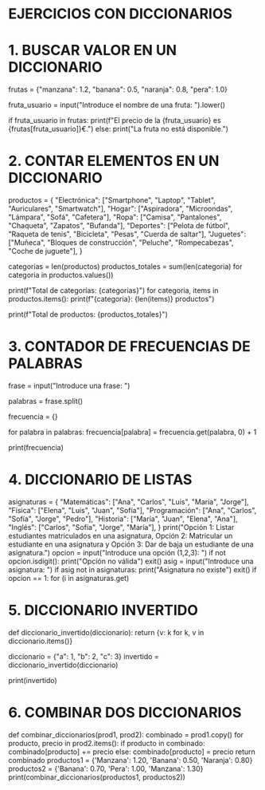 # EJERCICIOS CON DICCIONARIOS

# 1. BUSCAR VALOR EN UN DICCIONARIO
frutas = {"manzana": 1.2, "banana": 0.5, "naranja": 0.8, "pera": 1.0}

fruta_usuario = input("Introduce el nombre de una fruta: ").lower()

if fruta_usuario in frutas:
    print(f"El precio de la {fruta_usuario} es {frutas[fruta_usuario]}€.")
else:
    print("La fruta no está disponible.")

# 2. CONTAR ELEMENTOS EN UN DICCIONARIO
productos = {
    "Electrónica": ["Smartphone", "Laptop", "Tablet", "Auriculares", "Smartwatch"],
    "Hogar": ["Aspiradora", "Microondas", "Lámpara", "Sofá", "Cafetera"],
    "Ropa": ["Camisa", "Pantalones", "Chaqueta", "Zapatos", "Bufanda"],
    "Deportes": ["Pelota de fútbol", "Raqueta de tenis", "Bicicleta", "Pesas", "Cuerda de saltar"],
    "Juguetes": ["Muñeca", "Bloques de construcción", "Peluche", "Rompecabezas", "Coche de juguete"],
}

categorias = len(productos)
productos_totales = sum(len(categoria) for categoria in productos.values())

print(f"Total de categorías: {categorias}")
for categoria, items in productos.items():
    print(f"{categoria}: {len(items)} productos")

print(f"Total de productos: {productos_totales}")

# 3. CONTADOR DE FRECUENCIAS DE PALABRAS
frase = input("Introduce una frase: ")

palabras = frase.split()

frecuencia = {}

for palabra in palabras:
    frecuencia[palabra] = frecuencia.get(palabra, 0) + 1

print(frecuencia)

# 4. DICCIONARIO DE LISTAS
asignaturas = {
    "Matemáticas": ["Ana", "Carlos", "Luis", "María", "Jorge"],
    "Física": ["Elena", "Luis", "Juan", "Sofía"],
    "Programación": ["Ana", "Carlos", "Sofía", "Jorge", "Pedro"],
    "Historia": ["María", "Juan", "Elena", "Ana"],
    "Inglés": ["Carlos", "Sofía", "Jorge", "María"],
}
print("Opción 1: Listar estudiantes matriculados en una asignatura, Opción 2: Matricular un estudiante en una asignatura y Opción 3: Dar de baja un estudiante de una asignatura.")
opcion = input("Introduce una opción (1,2,3): ")
if not opcion.isdigit(): 
    print("Opción no válida")
    exit()
asig = input("Introduce una asignatura: ")
if asig not in asignaturas: 
    print("Asignatura no existe")
    exit()
if opcion == 1:
    for (i in asignaturas.get)
    

# 5. DICCIONARIO INVERTIDO
def diccionario_invertido(diccionario):
    return {v: k for k, v in diccionario.items()}

diccionario = {"a": 1, "b": 2, "c": 3}
invertido = diccionario_invertido(diccionario)

print(invertido)


# 6. COMBINAR DOS DICCIONARIOS
def combinar_diccionarios(prod1, prod2):
    combinado = prod1.copy()
    for producto, precio in prod2.items():
        if producto in combinado:
            combinado[producto] += precio
        else:
            combinado[producto] = precio
    return combinado
productos1 = {'Manzana': 1.20, 'Banana': 0.50, 'Naranja': 0.80}
productos2 = {'Banana': 0.70, 'Pera': 1.00, 'Manzana': 1.30}
print(combinar_diccionarios(productos1, productos2))
